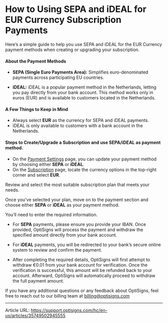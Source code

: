 # How to Using SEPA and iDEAL for EUR Currency Subscription Payments

Here’s a simple guide to help you use SEPA and iDEAL for the EUR Currency payment methods when creating or upgrading your subscription.

#### **About the Payment Methods**

  * **SEPA (Single Euro Payments Area):** Simplifies euro-denominated payments across participating EU countries.  
  

  * **iDEAL:** iDEAL is a popular payment method in the Netherlands, letting you pay directly from your bank account. This method works only in euros (EUR) and is available to customers located in the Netherlands.



#### **A Few Things to Keep in Mind**

  * Always select **EUR** as the currency for SEPA and iDEAL payments.
  * iDEAL is only available to customers with a bank account in the Netherlands.



#### **Steps to Create/Upgrade a Subscription and use SEPA/iDEAL as payment method.**

  * On the [Payment Settings](https://app.optisigns.com/app/s/payment) page, you can update your payment method by choosing either **SEPA** or **iDEAL**.
  * On the [Subscription](https://app.optisigns.com/app/s/subscription-plan) page, locate the currency options in the top-right corner and select **EUR**.



  
Review and select the most suitable subscription plan that meets your needs.

Once you've selected your plan, move on to the payment section and choose either **SEPA** or **iDEAL** as your payment method.  


You’ll need to enter the required information.

  * For **SEPA** payments, please ensure you provide your IBAN. Once provided, OptiSigns will process the payment and withdraw the specified amount directly from your bank account.





  * For **iDEAL** payments, you will be redirected to your bank’s secure online system to review and confirm the payment.






  * After completing the required details, OptiSigns will first attempt to withdraw €0.01 from your bank account for verification. Once the verification is successful, this amount will be refunded back to your account. Afterward, OptiSigns will automatically proceed to withdraw the full payment amount.





If you have any additional questions or any feedback about OptiSigns, feel free to reach out to our billing team at [billing@optisigns.com](mailto:billing@optisigns.com)

---
Article URL: https://support.optisigns.com/hc/en-us/articles/35749502945555
